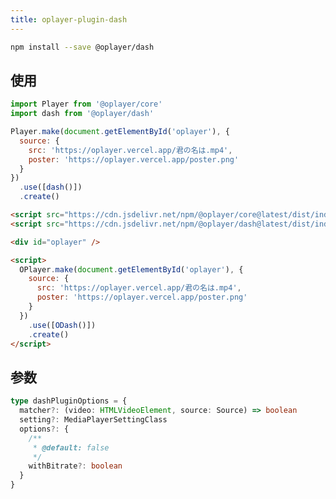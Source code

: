 ```yaml
---
title: oplayer-plugin-dash
---
```


```bash npm2yarn
npm install --save @oplayer/dash
```

## 使用

<Tabs>
<TabItem value="js" label="npm">

```js
import Player from '@oplayer/core'
import dash from '@oplayer/dash'

Player.make(document.getElementById('oplayer'), {
  source: {
    src: 'https://oplayer.vercel.app/君の名は.mp4',
    poster: 'https://oplayer.vercel.app/poster.png'
  }
})
  .use([dash()])
  .create()
```

</TabItem>
<TabItem value="html" label="script">

```html
<script src="https://cdn.jsdelivr.net/npm/@oplayer/core@latest/dist/index.umd.js"></script>
<script src="https://cdn.jsdelivr.net/npm/@oplayer/dash@latest/dist/index.umd.js"></script>

<div id="oplayer" />

<script>
  OPlayer.make(document.getElementById('oplayer'), {
    source: {
      src: 'https://oplayer.vercel.app/君の名は.mp4',
      poster: 'https://oplayer.vercel.app/poster.png'
    }
  })
    .use([ODash()])
    .create()
</script>
```

</TabItem>

</Tabs>

## 参数

```ts
type dashPluginOptions = {
  matcher?: (video: HTMLVideoElement, source: Source) => boolean
  setting?: MediaPlayerSettingClass
  options?: {
    /**
     * @default: false
     */
    withBitrate?: boolean
  }
}
```
